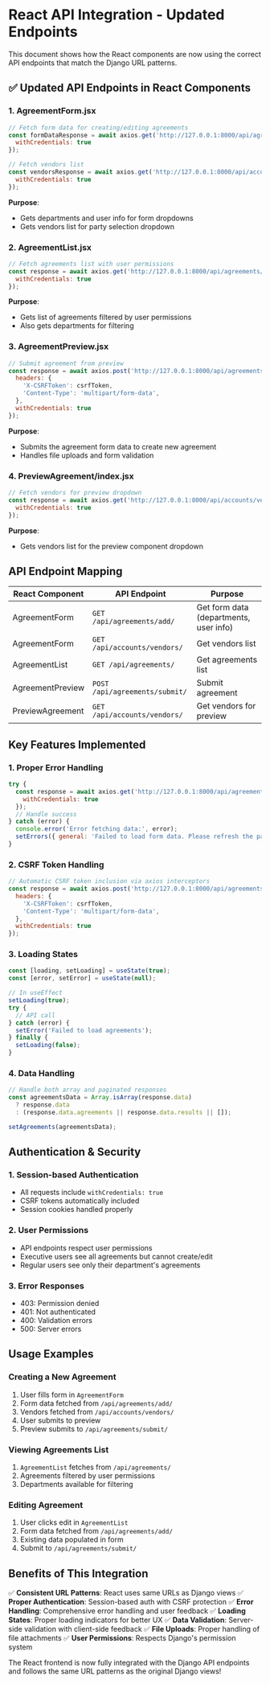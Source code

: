 # React API Integration - Updated Endpoints

This document shows how the React components are now using the correct API endpoints that match the Django URL patterns.

## ✅ **Updated API Endpoints in React Components**

### **1. AgreementForm.jsx**
```javascript
// Fetch form data for creating/editing agreements
const formDataResponse = await axios.get('http://127.0.0.1:8000/api/agreements/add/', {
  withCredentials: true
});

// Fetch vendors list
const vendorsResponse = await axios.get('http://127.0.0.1:8000/api/accounts/vendors/', {
  withCredentials: true
});
```

**Purpose**: 
- Gets departments and user info for form dropdowns
- Gets vendors list for party selection dropdown

### **2. AgreementList.jsx**
```javascript
// Fetch agreements list with user permissions
const response = await axios.get('http://127.0.0.1:8000/api/agreements/', {
  withCredentials: true
});
```

**Purpose**: 
- Gets list of agreements filtered by user permissions
- Also gets departments for filtering

### **3. AgreementPreview.jsx**
```javascript
// Submit agreement from preview
const response = await axios.post('http://127.0.0.1:8000/api/agreements/submit/', formData, {
  headers: {
    'X-CSRFToken': csrfToken,
    'Content-Type': 'multipart/form-data',
  },
  withCredentials: true
});
```

**Purpose**: 
- Submits the agreement form data to create new agreement
- Handles file uploads and form validation

### **4. PreviewAgreement/index.jsx**
```javascript
// Fetch vendors for preview dropdown
const response = await axios.get('http://127.0.0.1:8000/api/accounts/vendors/', {
  withCredentials: true
});
```

**Purpose**: 
- Gets vendors list for the preview component dropdown

## **API Endpoint Mapping**

| React Component | API Endpoint | Purpose |
|----------------|--------------|---------|
| AgreementForm | `GET /api/agreements/add/` | Get form data (departments, user info) |
| AgreementForm | `GET /api/accounts/vendors/` | Get vendors list |
| AgreementList | `GET /api/agreements/` | Get agreements list |
| AgreementPreview | `POST /api/agreements/submit/` | Submit agreement |
| PreviewAgreement | `GET /api/accounts/vendors/` | Get vendors for preview |

## **Key Features Implemented**

### **1. Proper Error Handling**
```javascript
try {
  const response = await axios.get('http://127.0.0.1:8000/api/agreements/add/', {
    withCredentials: true
  });
  // Handle success
} catch (error) {
  console.error('Error fetching data:', error);
  setErrors({ general: 'Failed to load form data. Please refresh the page.' });
}
```

### **2. CSRF Token Handling**
```javascript
// Automatic CSRF token inclusion via axios interceptors
const response = await axios.post('http://127.0.0.1:8000/api/agreements/submit/', formData, {
  headers: {
    'X-CSRFToken': csrfToken,
    'Content-Type': 'multipart/form-data',
  },
  withCredentials: true
});
```

### **3. Loading States**
```javascript
const [loading, setLoading] = useState(true);
const [error, setError] = useState(null);

// In useEffect
setLoading(true);
try {
  // API call
} catch (error) {
  setError('Failed to load agreements');
} finally {
  setLoading(false);
}
```

### **4. Data Handling**
```javascript
// Handle both array and paginated responses
const agreementsData = Array.isArray(response.data) 
  ? response.data 
  : (response.data.agreements || response.data.results || []);

setAgreements(agreementsData);
```

## **Authentication & Security**

### **1. Session-based Authentication**
- All requests include `withCredentials: true`
- CSRF tokens automatically included
- Session cookies handled properly

### **2. User Permissions**
- API endpoints respect user permissions
- Executive users see all agreements but cannot create/edit
- Regular users see only their department's agreements

### **3. Error Responses**
- 403: Permission denied
- 401: Not authenticated
- 400: Validation errors
- 500: Server errors

## **Usage Examples**

### **Creating a New Agreement**
1. User fills form in `AgreementForm`
2. Form data fetched from `/api/agreements/add/`
3. Vendors fetched from `/api/accounts/vendors/`
4. User submits to preview
5. Preview submits to `/api/agreements/submit/`

### **Viewing Agreements List**
1. `AgreementList` fetches from `/api/agreements/`
2. Agreements filtered by user permissions
3. Departments available for filtering

### **Editing Agreement**
1. User clicks edit in `AgreementList`
2. Form data fetched from `/api/agreements/add/`
3. Existing data populated in form
4. Submit to `/api/agreements/submit/`

## **Benefits of This Integration**

✅ **Consistent URL Patterns**: React uses same URLs as Django views
✅ **Proper Authentication**: Session-based auth with CSRF protection
✅ **Error Handling**: Comprehensive error handling and user feedback
✅ **Loading States**: Proper loading indicators for better UX
✅ **Data Validation**: Server-side validation with client-side feedback
✅ **File Uploads**: Proper handling of file attachments
✅ **User Permissions**: Respects Django's permission system

The React frontend is now fully integrated with the Django API endpoints and follows the same URL patterns as the original Django views! 